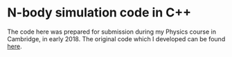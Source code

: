 # N-body simulation code in C++

The code here was prepared for submission during my Physics course in Cambridge, in early 2018. The original code which I developed can be found [here](https://www.hep.phy.cam.ac.uk/lester/teaching/Computing2017/www.inference.phy.cam.ac.uk/teaching/comput/C++/solutions/planet2/index.shtml).
